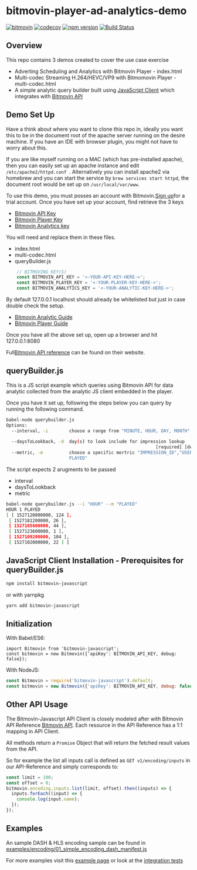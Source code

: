 # bitmovin-player-ad-analytics-demo

[![bitmovin](http://bitmovin-a.akamaihd.net/webpages/bitmovin-logo-github.png)](http://www.bitmovin.com)
[![codecov](https://codecov.io/gh/bitmovin/bitmovin-javascript/branch/develop/graph/badge.svg?token=XNzQalljOE)](https://codecov.io/gh/bitmovin/bitmovin-javascript)
[![npm version](https://badge.fury.io/js/bitmovin-javascript.svg)](https://badge.fury.io/js/bitmovin-javascript)
[![Build Status](https://travis-ci.org/bitmovin/bitmovin-javascript.svg?branch=develop)](https://travis-ci.org/bitmovin/bitmovin-javascript)

Overview
---------
This repo contains 3 demos created to cover the use case exercise

- Adverting Scheduling and Analytics with Bitmovin Player - index.html
- Multi-codec Streaming H.264/HEVC/VP9  with Bitmomovin Player - multi-codec.html
- A simple analytic query builder built using [JavaScript Client](https://github.com/bitmovin/bitmovin-javascript) which integrates with [Bitmovin API](https://bitmovin.com/video-infrastructure-service-bitmovin-api/)

Demo Set Up
------------
Have a think about where you want to clone this repo in, ideally you want this to be in the document root of the apache server running on the desire machine. If you have an IDE with browser plugin, you might not have to worry about this.

If you are like myself running on a MAC (which has pre-installed apache), then you can easily set up an apache instance and edit ```/etc/apache2/httpd.conf ```. Alternatively you can install apache2 via homebrew and you can start the service by ```brew services start httpd```, the document root would be set up on ```/usr/local/var/www```. 




To use this demo, you must posses an account with Bitmovin.[Sign up](https://dashboard.bitmovin.com/signup)for a trial account.
Once you have set up your account, find retrieve the 3 keys 

- [Bitmovin API Key ](https://dashboard.bitmovin.com/account)
- [Bitmovin Player Key](https://dashboard.bitmovin.com/player/licenses/)
- [Bitmovin Analytics key](https://dashboard.bitmovin.com/analytics/licenses)


You will need and replace them in these files.

- index.html
- multi-codec.html
- queryBuilder.js

```js
    // BITMOVING KEY(S)
    const BITMOVIN_API_KEY = '<-YOUR-API-KEY-HERE->';
    const BITMOVIN_PLAYER_KEY = '<-YOUR-PLAYER-KEY-HERE->';
    const BITMOVIN_ANALYTICS_KEY = '<-YOUR-ANALYTIC-KEY-HERE->';
```

By default 127.0.0.1 localhost should already be whitelisted but just in case double check the setup.
- [Bitmovin Analytic Guide](https://developer.bitmovin.com/hc/en-us/articles/115004395493-Getting-started-with-Bitmovin-Analytics) 
- [Bitmovin Player Guide](https://developer.bitmovin.com/hc/en-us/articles/115001503313-Get-Started-with-the-Bitmovin-Player)


Once you have all the above set up, open up a browser and hit 127.0.0.1:8080 


Full[Bitmovin API reference](https://bitmovin.com/encoding-documentation/bitmovin-api/) can be found on their website.


queryBuilder.js
--------------
This is a JS script example which queries using Bitmovin API for data analytic collected from the analytic JS client embedded in the player.

Once you have it set up, following the steps below you can query by running the following command.
```bash
babel-node querybuilder.js
Options:
  --interval, -i        choose a range from "MINUTE, HOUR, DAY, MONTH"
                                                                      [required]
  --daysToLookback, -d  day(s) to look include for impression lookup
                                                         [required] [default: 1]
  --metric, -m          choose a specific mertric "IMPRESSION_ID","USER_ID","
                        PLAYED"                                       [required]

```

The script expects 2 arugments to be passed
- interval
- daysToLookback
- metric
 
 ```bash
babel-node querybuilder.js --i "HOUR" --m "PLAYED"
HOUR 1 PLAYED
[ [ 1527120000000, 124 ],
  [ 1527181200000, 26 ],
  [ 1527105600000, 44 ],
  [ 1527123600000, 1 ],
  [ 1527109200000, 104 ],
  [ 1527102000000, 22 ] ]
```


JavaScript Client Installation - Prerequisites for queryBuilder.js  
-------------------------------

``` bash
npm install bitmovin-javascript
```
or with yarnpkg
``` bash
yarn add bitmovin-javascript
```

Initialization
----------

With Babel/ES6:
```es6
import Bitmovin from 'bitmovin-javascript';
const bitmovin = new Bitmovin({'apiKey': BITMOVIN_API_KEY, debug: false});
```

With NodeJS:

```js
const Bitmovin = require('bitmovin-javascript').default;
const bitmovin = new Bitmovin({'apiKey': BITMOVIN_API_KEY, debug: false});
```



Other API Usage
-----------

The Bitmovin-Javascript API Client is closely modeled after with Bitmovin API Reference [Bitmovin API](https://bitmovin.com/encoding-documentation/bitmovin-api/).
Each resource in the API Reference has a 1:1 mapping in API Client.

All methods return a `Promise` Object that will return the fetched result values from the API.

So for example the list all inputs call is defined as `GET v1/encoding/inputs` in our API-Reference and simply corresponds to:

```js
const limit = 100;
const offset = 0;
bitmovin.encoding.inputs.list(limit, offset).then((inputs) => {
  inputs.forEach((input) => {
    console.log(input.name);
  });
});
```

Examples
-----------

An sample DASH & HLS encoding sample can be found in [examples/encoding/01_simple_encoding_dash_manifest.js](https://github.com/bitmovin/bitmovin-javascript/blob/develop/examples/encoding/01_simple_encoding_dash_manifest.js)

For more examples visit this [example page](https://github.com/bitmovin/bitmovin-javascript/tree/develop/examples/encoding) or look at the [integration tests](https://github.com/bitmovin/bitmovin-javascript/tree/develop/tests_it)


